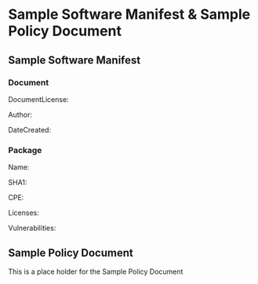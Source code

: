 # Sample Software Manifest & Sample Policy Document 

## Sample Software Manifest

### Document

DocumentLicense: 

Author:

DateCreated:

### Package

Name:

SHA1:

CPE:

Licenses:

Vulnerabilities:

## Sample Policy Document

This is a place holder for the Sample Policy Document
